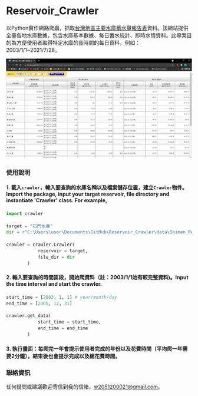 # Reservoir_Crawler
以Python實作網路爬蟲，抓取[台灣地區主要水庫蓄水量報告表](https://fhy.wra.gov.tw/ReservoirPage_2011/StorageCapacity.aspx)資料。該網站提供全臺各地水庫數據，包含水庫基本數據、每日蓄水統計、即時水情資料。此專案目的為方便使用者取得特定水庫的長時間的每日資料，例如：2003/1/1~2021/7/28。

![alt 文字](https://github.com/w2051200021/Reservoir_Crawler/blob/main/description/figure_1.PNG "網站示意圖")

### 使用說明
#### 1. 載入`crawler`，輸入要查詢的水庫名稱以及檔案儲存位置，建立`Crawler`物件。Import the package, input your target reservoir, file directory and instantiate 'Crawler' class. For example,
```Python
import crawler

target = "石門水庫" 
dir = r"C:\Users\user\Documents\GitHub\Reservoir_Crawler\data\Shimen_Reservoir"

crawler = crawler.Crawler(
            reservoir = target,
            file_dir = dir
        )
```

#### 2. 輸入要查詢的時間區段，開始爬資料（註：2003/1/1始有較完整資料)。Input the time interval and start the crawler.
```Python
start_time = [2003, 1, 1] # year/month/day
end_time = [2005, 12, 31]

crawler.get_data(
            start_time = start_time,
            end_time = end_time
        )
```
#### 3. 執行畫面：每爬完一年會提示使用者完成的年份以及花費時間（平均爬一年需要2分鐘），結束後也會提示完成以及總花費時間。


### 聯絡資訊
任何疑問或建議歡迎寄信到我的信箱，w2051200021@gmail.com。
